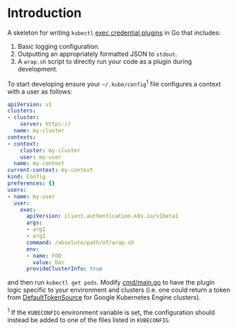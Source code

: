 # Introduction

A skeleton for writing `kubectl` [exec credential plugins](https://kubernetes.io/docs/reference/access-authn-authz/authentication/#client-go-credential-plugins) in Go that includes:
1. Basic logging configuration.
1. Outputting an appropriately formatted JSON to `stdout`.
1. A `wrap.sh` script to directly run your code as a plugin during development.

To start developing ensure your `~/.kube/config`<sup>1</sup> file configures a context with a user as follows:

```yaml
apiVersion: v1
clusters:
- cluster:
    server: https://
  name: my-cluster
contexts:
- context:
    cluster: my-cluster
    user: my-user
  name: my-context
current-context: my-context
kind: Config
preferences: {}
users:
- name: my-user
  user:
    exec:
      apiVersion: client.authentication.k8s.io/v1beta1
      args:
      - arg1
      - arg2
      command: /absolute/path/of/wrap.sh
      env:
      - name: FOO
        value: bar
      provideClusterInfo: true
```

and then run `kubectl get pods`. Modify [cmd/main.go](cmd/main.go) to have the plugin logic specific to your environment and clusters (i.e. one could return a token from [DefaultTokenSource](https://pkg.go.dev/golang.org/x/oauth2@v0.0.0-20210220000619-9bb904979d93/google#DefaultTokenSource) for Google Kubernetes Engine clusters).

<sup>1</sup> If the `KUBECONFIG` environment variable is set, the configuration should instead be added to one of the files listed in `KUBECONFIG`.
